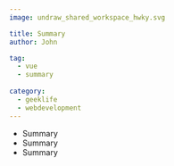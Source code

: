 ```yaml
---
image: undraw_shared_workspace_hwky.svg

title: Summary
author: John

tag:
  - vue 
  - summary
  
category:
  - geeklife
  - webdevelopment
---
```


- Summary
- Summary
- Summary

